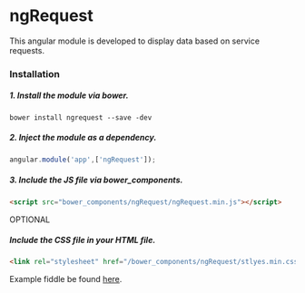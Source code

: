# ngRequest

This angular module is developed to display data based on service requests.

### Installation 

##### 1. Install the module via bower.
```
bower install ngrequest --save -dev
```

##### 2. Inject the module as a dependency.
```JavaScript
angular.module('app',['ngRequest']);
```

##### 3. Include the JS file via bower_components.
```HTML
<script src="bower_components/ngRequest/ngRequest.min.js"></script>
```

OPTIONAL

##### Include the CSS file in your HTML file.
```HTML
<link rel="stylesheet" href="/bower_components/ngRequest/stlyes.min.css">
```

Example fiddle be found <a href="https://jsfiddle.net/JoshSpears/38rmqnxn/">here</a>.
